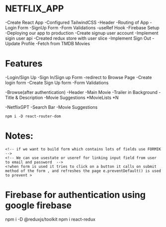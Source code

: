 # NETFLIX_APP

-Create React App
-Configured TailwindCSS
-Header
-Routing of App
-Login Form
-SignUp Form
-Form Validations
-useRef Hook
-Firebase Setup
-Deploying our app to production
-Create signup user account
-Implement sigin user api
-Created redux store with user slice
-Implement Sign Out
-Update Profile
-Fetch from TMDB Movies

# Features

-Login/Sign Up
-Sign In/Sign up Form
-redirect to Browse Page
-Create login form
-Create Sign Up form
-Form Validations

-Browse(after authentication)
-Header
-Main Movie
-Trailer in Background
-Title & Description
-Movie Suggestions
*MovieLists *N

-NetflixGPT
-Search Bar
-Movie Suggestions

    npm i -D react-router-dom

# Notes:

    <!-- if we want to build form which contains lots of fields use FORMIK -->
    <!-- We can use usestate or useref for linking input field from user to email and password  -->
    <!when form is used it tries to click on a button it calls on submit method of the form , and refreshes the page e.preventDefault() is used to prevent >

# Firebase for authentication using google firebase

npm i -D @reduxjs/toolkit
npm i react-redux
